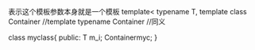 表示这个模板参数本身就是一个模板
template<
	typename T,
	template <class> class Container
	//template<typename W> typename Container   //同义

>
class myclass{
public:
	T m_i;
	Container<T>myc;
}